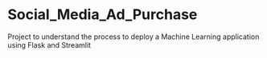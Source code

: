 # Social_Media_Ad_Purchase
Project to understand the process to deploy a Machine Learning application using Flask and Streamlit
